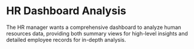 # HR Dashboard Analysis
The HR manager wants a comprehensive dashboard to analyze human resources data, providing both summary views for high-level insights and detailed employee records for in-depth analysis.


